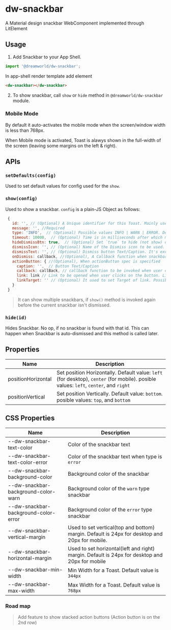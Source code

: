 # dw-snackbar
A Material design snackbar WebComponent implemented through LitElement

## Usage
1. Add Snackbar to your App Shell. 
```js
import '@dreamworld/dw-snackbar';
```
In app-shell render template add element

```html
<dw-snackbar></dw-snackbar>
```

2. To show snackbar, call `show` or `hide` method in `@dreamworld/dw-snackbar` module.


### Mobile Mode
By default it auto-activates the mobile mode when the screen/window width is less than 768px. 

When Mobile mode is activated, Toast is alawys shown in the full-width of the screen (leaving some margins on the left & right).


## APIs

### `setDefaults(config)`
Used to set default values for config used for the `show`.


### `show(config)`
Used to show a snackbar. `config` is a plain-JS Object as follows:

```js
 {
   id: '', // (Optional) A Unique identifier for this Toast. Mainly used if you want to prematurely hide it.
   message: '', //Required
   type: 'INFO',  // (Optional) Possible values INFO | WARN | ERROR. Default: INFO
   timeout: 10000,  // (Optional) Time is in milliseconds after which message should be automatically dismissed. Set to `0` to prevent automatic dismiss. Default: 10000
   hideDismissBtn: true,  // (Optional) Set `true` to hide (not show) dismiss button. Default: false
   dismissIcon: '', // (Optional) Name of the Dismiss icon to be used. Default value: 'clear'
   dismissText: '', // (Optional) Dismiss button Text/Caption. It's exclusive to `dismissIcon`. So, `dismissIcon` isn't used when this is specified.
   onDismiss: callback, //(Optional), A Callback function when snackbar is dimissed, call in both cases: Either automatically closed or manually. It's first agument will be `id`.
   actionButton: { //(Optional), When actionButton spec is specified
     caption: '',  // Button Text/Caption
     callback: callBack, // callback function to be invoked when user clicks on the action button. Callback method will receive `id` in the argument. ActionButton is disabled while it’s callback execution is in progress.
     link: link // Link to be opened when user clicks on the button. Link will be opened based on `linkTarget`. Actually action button will be rendered as Link button.
     linkTarget: '' // (Optional) It used to set Target of link. Possible values '_blank', '_self', '_parent', '_top'.
   }
 }
```

> It can show multiple snackbars, if `show()` method is invoked again before the current snackbar isn't dismissed.


### `hide(id)`
Hides Snackbar. 
No op, if no snackbar is found with that id. This can happen when Snackbar is auto-dismissed and this method is called later.


## Properties

| Name  | Description |
| ----  | ----------- |
| positionHorizontal | Set position Horizontally. Default value: `left` (for desktop), `center` (for mobile). posible values: `left`, `center`, and `right`|
| positionVertical | Set position Vertically. Default value: `bottom`. posible values: `top`, and `bottom` |


## CSS Properties

| Name  | Description |
| ----  | ----------- |
| --dw-snackbar-text-color | Color of the snackbar text |
| --dw-snackbar-text-color-error | Color of the snackbar text when type is `error` |
| --dw-snackbar-background-color | Background color of the snackbar |
| --dw-snackbar-background-color-warn | Background color of the `warn` type snackbar |
| --dw-snackbar-background-color-error | Background color of the `error` type snackbar |
| --dw-snackbar-vertical-margin | Used to set vertical(top and bottom) margin. Default is 24px for desktop and 20px for mobile. |
| --dw-snackbar-horizontal-margin | Used to set horizontal(left and right) margin. Default is 24px for desktop and 20px for mobile |
| --dw-snackbar-min-width | Min Width for a Toast. Default value is `344px` |
| --dw-snackbar-max-width | Max Width for a Toast. Default value is `768px` |


### Road map
> Add feature to show stacked action buttons (Action button is on the 2nd row)

